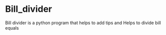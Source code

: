 # Bill_divider
Bill divider is a python program that helps to add tips and Helps to divide bill equals
